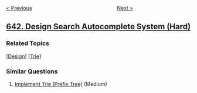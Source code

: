 <!--|This file generated by command(leetcode description); DO NOT EDIT.    |-->
<!--+----------------------------------------------------------------------+-->
<!--|@author    openset <openset.wang@gmail.com>                           |-->
<!--|@link      https://github.com/openset                                 |-->
<!--|@home      https://github.com/tonymontaro/leetcode-hints                        |-->
<!--+----------------------------------------------------------------------+-->

[< Previous](https://github.com/tonymontaro/leetcode-hints/tree/master/problems/design-circular-deque "Design Circular Deque")
　　　　　　　　　　　　　　　　
[Next >](https://github.com/tonymontaro/leetcode-hints/tree/master/problems/maximum-average-subarray-i "Maximum Average Subarray I")

## [642. Design Search Autocomplete System (Hard)](https://leetcode.com/problems/design-search-autocomplete-system "设计搜索自动补全系统")



### Related Topics
  [[Design](https://github.com/tonymontaro/leetcode-hints/tree/master/tag/design/README.md)]
  [[Trie](https://github.com/tonymontaro/leetcode-hints/tree/master/tag/trie/README.md)]

### Similar Questions
  1. [Implement Trie (Prefix Tree)](https://github.com/tonymontaro/leetcode-hints/tree/master/problems/implement-trie-prefix-tree) (Medium)
